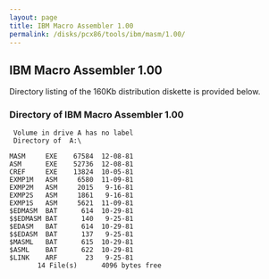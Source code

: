 ```yaml
---
layout: page
title: IBM Macro Assembler 1.00
permalink: /disks/pcx86/tools/ibm/masm/1.00/
---
```


IBM Macro Assembler 1.00
------------------------

Directory listing of the 160Kb distribution diskette is provided below.

### Directory of IBM Macro Assembler 1.00

     Volume in drive A has no label
     Directory of  A:\
    
    MASM     EXE    67584  12-08-81
    ASM      EXE    52736  12-08-81
    CREF     EXE    13824  10-05-81
    EXMP1M   ASM     6580  11-09-81
    EXMP2M   ASM     2015   9-16-81
    EXMP2S   ASM     1861   9-16-81
    EXMP1S   ASM     5621  11-09-81
    $EDMASM  BAT      614  10-29-81
    $$EDMASM BAT      140   9-25-81
    $EDASM   BAT      614  10-29-81
    $$EDASM  BAT      137   9-25-81
    $MASML   BAT      615  10-29-81
    $ASML    BAT      622  10-29-81
    $LINK    ARF       23   9-25-81
           14 File(s)      4096 bytes free
